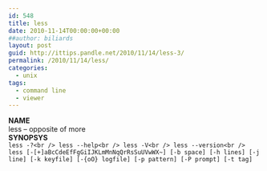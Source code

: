 ```yaml
---
id: 548
title: less
date: 2010-11-14T00:00:00+00:00
##author: biliards
layout: post
guid: http://ittips.pandle.net/2010/11/14/less-3/
permalink: /2010/11/14/less/
categories:
  - unix
tags:
  - command line
  - viewer
---
```

**NAME**  
less &#8211; opposite of more  
**SYNOPSYS**  
`less -?<br />
less --help<br />
less -V<br />
less --version<br />
less [-[+]aBcCdeEfFgGiIJKLmMnNqQrRsSuUVwWX~] [-b space] [-h lines] [-j line] [-k keyfile] [-{oO} logfile] [-p pattern] [-P prompt] [-t tag]`

